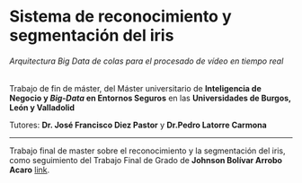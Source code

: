 # Sistema de reconocimiento y segmentación del iris

###### Arquitectura *Big Data* de colas para el procesado de vídeo en tiempo real
Trabajo de fin de máster, del Máster universitario de **Inteligencia de Negocio y *Big-Data* en Entornos Seguros** en las **Universidades de Burgos, León y Valladolid**

Tutores: **Dr. José Francisco Diez Pastor** y **Dr.Pedro Latorre Carmona**

---

Trabajo final de master sobre el reconocimiento y la segmentación del iris, como seguimiento del Trabajo Final de Grado de **Johnson Bolívar Arrobo Acaro** [link](https://github.com/jaa0124/iris_classifier).
